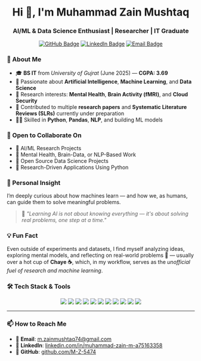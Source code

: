 <h1 align="center">Hi 👋, I'm Muhammad Zain Mushtaq</h1>
<h3 align="center">AI/ML & Data Science Enthusiast | Researcher | IT Graduate</h3>

<p align="center">
  <a href="https://github.com/M-Z-5474"><img src="https://img.shields.io/badge/GitHub-Follow-%2312100E?style=flat&logo=github" alt="GitHub Badge"></a>
  <a href="https://www.linkedin.com/in/muhammad-zain-m-a75163358/"><img src="https://img.shields.io/badge/LinkedIn-Connect-blue?style=flat&logo=linkedin" alt="LinkedIn Badge"></a>
  <a href="mailto:m.zainmushtaq74@gmail.com"><img src="https://img.shields.io/badge/Email-m.zainmushtaq74@gmail.com-red?style=flat&logo=gmail" alt="Email Badge"></a>
</p>

### 📘 About Me

- 🎓 **BS IT** from *University of Gujrat* (June 2025) — **CGPA: 3.69**
- 🤖 Passionate about **Artificial Intelligence**, **Machine Learning**, and **Data Science**
- 🧠 Research interests: **Mental Health**, **Brain Activity (fMRI)**, and **Cloud Security**
- 📝 Contributed to multiple **research papers** and **Systematic Literature Reviews (SLRs)** currently under preparation
- 👨‍💻 Skilled in **Python**, **Pandas**, **NLP**, and building ML models

### 🤝 Open to Collaborate On

- 📌 AI/ML Research Projects  
- 📌 Mental Health, Brain-Data, or NLP-Based Work  
- 📌 Open Source Data Science Projects  
- 📌 Research-Driven Applications Using Python  

### 🧠 Personal Insight

I’m deeply curious about how machines learn — and how we, as humans, can guide them to solve meaningful problems.

> 🧠 *"Learning AI is not about knowing everything — it's about solving real problems, one step at a time."*

### 💡 Fun Fact

Even outside of experiments and datasets, I find myself analyzing ideas, exploring mental models, and reflecting on real-world problems 🤔 — usually over a hot cup of **Chaye ☕**, which, in my workflow, serves as the *unofficial fuel of research and machine learning*.

### 🛠️ Tech Stack & Tools

<p align="center">
  <img src="https://img.shields.io/badge/Python-3776AB?style=for-the-badge&logo=python&logoColor=white" />
  <img src="https://img.shields.io/badge/Pandas-150458?style=for-the-badge&logo=pandas&logoColor=white" />
  <img src="https://img.shields.io/badge/NumPy-013243?style=for-the-badge&logo=numpy&logoColor=white" />
  <img src="https://img.shields.io/badge/Matplotlib-11557C?style=for-the-badge&logo=plotly&logoColor=white" />
  <img src="https://img.shields.io/badge/Seaborn-4C55A3?style=for-the-badge&logo=seaborn&logoColor=white" />
  <img src="https://img.shields.io/badge/TensorFlow-FF6F00?style=for-the-badge&logo=tensorflow&logoColor=white" />
  <img src="https://img.shields.io/badge/scikit--learn-F7931E?style=for-the-badge&logo=scikit-learn&logoColor=white" />
  <img src="https://img.shields.io/badge/Power%20BI-F2C811?style=for-the-badge&logo=powerbi&logoColor=black" />
  <img src="https://img.shields.io/badge/Google%20Colab-F9AB00?style=for-the-badge&logo=googlecolab&logoColor=black" />
  <img src="https://img.shields.io/badge/Jupyter-F37626?style=for-the-badge&logo=jupyter&logoColor=white" />
  <img src="https://img.shields.io/badge/VS%20Code-007ACC?style=for-the-badge&logo=visualstudiocode&logoColor=white" />
</p>

---

### 📫 How to Reach Me

- 📧 **Email**: [m.zainmushtaq74@gmail.com](mailto:m.zainmushtaq74@gmail.com)  
- 🔗 **LinkedIn**: [linkedin.com/in/muhammad-zain-m-a75163358](https://www.linkedin.com/in/muhammad-zain-m-a75163358)  
- 🐙 **GitHub**: [github.com/M-Z-5474](https://github.com/M-Z-5474)
